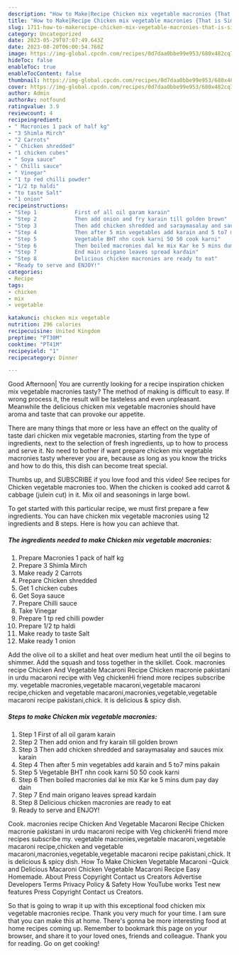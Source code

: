 ```yaml
---
description: "How to Make|Recipe Chicken mix vegetable macronies {That is Simple"
title: "How to Make|Recipe Chicken mix vegetable macronies {That is Simple"
slug: 1711-how-to-makerecipe-chicken-mix-vegetable-macronies-that-is-simple
category: Uncategorized
date: 2023-05-29T07:07:49.643Z
date: 2023-08-20T06:00:54.768Z
image: https://img-global.cpcdn.com/recipes/0d7daa0bbe99e953/680x482cq70/chicken-mix-vegetable-macronies-recipe-main-photo.jpg
hideToc: false
enableToc: true
enableTocContent: false
thumbnail: https://img-global.cpcdn.com/recipes/0d7daa0bbe99e953/680x482cq70/chicken-mix-vegetable-macronies-recipe-main-photo.jpg
cover: https://img-global.cpcdn.com/recipes/0d7daa0bbe99e953/680x482cq70/chicken-mix-vegetable-macronies-recipe-main-photo.jpg
author: Admin
authorAv: notfound
ratingvalue: 3.9
reviewcount: 4
recipeingredient:
- " Macronies 1 pack of half kg"
- "3 Shimla Mirch"
- "2 Carrots"
- " Chicken shredded"
- "1 chicken cubes"
- " Soya sauce"
- " Chilli sauce"
- " Vinegar"
- "1 tp red chilli powder"
- "1/2 tp haldi"
- "to taste Salt"
- "1 onion"
recipeinstructions:
- "Step 1            First of all oil garam karain"
- "Step 2            Then add onion and fry karain till golden brown"
- "Step 3            Then add chicken shredded and saraymasalay and sauces mix karain"
- "Step 4            Then after 5 min vegetables add karain and 5 to7 mins pakain"
- "Step 5            Vegetable BHT nhn cook karni 50 50 cook karni"
- "Step 6            Then boiled macronies dal ke mix Kar ke 5 mins dum pay day dain"
- "Step 7            End main origano leaves spread kardain"
- "Step 8            Delicious chicken macronies are ready to eat"
- "Ready to serve and ENJOY!"
categories:
- Recipe
tags:
- chicken
- mix
- vegetable

katakunci: chicken mix vegetable 
nutrition: 296 calories
recipecuisine: United Kingdom
preptime: "PT30M"
cooktime: "PT41M"
recipeyield: "1"
recipecategory: Dinner

---
```



Good Afternoon| You are currently looking for a recipe inspiration chicken mix vegetable macronies tasty? The method of making is difficult to easy. If wrong process it, the result will be tasteless and even unpleasant. Meanwhile the delicious chicken mix vegetable macronies should have aroma and taste that can provoke our appetite.






There are many things that more or less have an effect on the quality of taste dari chicken mix vegetable macronies, starting from the type of ingredients, next to the selection of fresh ingredients, up to how to process and serve it. No need to bother if want prepare chicken mix vegetable macronies tasty wherever you are, because as long as you know the tricks and how to do this, this dish can become treat  special.


Thumbs up, and SUBSCRIBE if you love food and this video! See recipes for Chicken vegetable macronies too. When the chicken is cooked add carrot &amp; cabbage (julein cut) in it. Mix oil and seasonings in large bowl.


To get started with this particular recipe, we must first prepare a few ingredients. You can have chicken mix vegetable macronies using 12 ingredients and 8 steps. Here is how you can achieve that.

<!--inarticleads1-->

##### The ingredients needed to make Chicken mix vegetable macronies:

1. Prepare  Macronies 1 pack of half kg
1. Prepare 3 Shimla Mirch
1. Make ready 2 Carrots
1. Prepare  Chicken shredded
1. Get 1 chicken cubes
1. Get  Soya sauce
1. Prepare  Chilli sauce
1. Take  Vinegar
1. Prepare 1 tp red chilli powder
1. Prepare 1/2 tp haldi
1. Make ready to taste Salt
1. Make ready 1 onion


Add the olive oil to a skillet and heat over medium heat until the oil begins to shimmer. Add the squash and toss together in the skillet. Cook. macronies recipe Chicken And Vegetable Macaroni Recipe Chicken macronie pakistani in urdu macaroni recipe with Veg chickenHi friend more recipes subscribe my. vegetable macronies,vegetable macaroni,vegetable macaroni recipe,chicken and vegetable macaroni,macronies,vegetable,vegetable macaroni recipe pakistani,chick. It is delicious &amp; spicy dish. 

<!--inarticleads2-->

##### Steps to make Chicken mix vegetable macronies:

1. Step 1            First of all oil garam karain
1. Step 2            Then add onion and fry karain till golden brown
1. Step 3            Then add chicken shredded and saraymasalay and sauces mix karain
1. Step 4            Then after 5 min vegetables add karain and 5 to7 mins pakain
1. Step 5            Vegetable BHT nhn cook karni 50 50 cook karni
1. Step 6            Then boiled macronies dal ke mix Kar ke 5 mins dum pay day dain
1. Step 7            End main origano leaves spread kardain
1. Step 8            Delicious chicken macronies are ready to eat
1. Ready to serve and ENJOY!

Cook. macronies recipe Chicken And Vegetable Macaroni Recipe Chicken macronie pakistani in urdu macaroni recipe with Veg chickenHi friend more recipes subscribe my. vegetable macronies,vegetable macaroni,vegetable macaroni recipe,chicken and vegetable macaroni,macronies,vegetable,vegetable macaroni recipe pakistani,chick. It is delicious &amp; spicy dish. How To Make Chicken Vegetable Macaroni -Quick and Delicious Macaroni Chicken Vegetable Macaroni Recipe Easy Homemade. About Press Copyright Contact us Creators Advertise Developers Terms Privacy Policy &amp; Safety How YouTube works Test new features Press Copyright Contact us Creators. 

So that is going to wrap it up with this exceptional food chicken mix vegetable macronies recipe. Thank you very much for your time. I am sure that you can make this at home. There's gonna be more interesting food at home recipes coming up. Remember to bookmark this page on your browser, and share it to your loved ones, friends and colleague. Thank you for reading. Go on get cooking!
